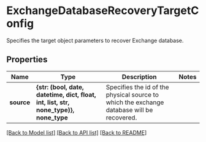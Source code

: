 # ExchangeDatabaseRecoveryTargetConfig

Specifies the target object parameters to recover Exchange database.

## Properties
Name | Type | Description | Notes
------------ | ------------- | ------------- | -------------
**source** | **{str: (bool, date, datetime, dict, float, int, list, str, none_type)}, none_type** | Specifies the id of the physical source to which the exchange database will be recovered. | 

[[Back to Model list]](../README.md#documentation-for-models) [[Back to API list]](../README.md#documentation-for-api-endpoints) [[Back to README]](../README.md)


